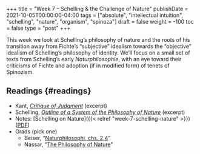 +++
title = "Week 7 – Schelling & the Challenge of Nature"
publishDate = 2021-10-05T00:00:00-04:00
tags = ["absolute", "intellectual intuition", "schelling", "nature", "organism", "spinoza"]
draft = false
weight = -100
toc = false
type = "post"
+++

This week we look at Schelling&rsquo;s philosophy of nature and the roots of his transition
away from Fichte&rsquo;s &ldquo;subjective&rdquo; idealism towards the &ldquo;objective&rdquo; idealism of
Schelling&rsquo;s philosophy of identity. We&rsquo;ll focus on a small set of texts from
Schelling&rsquo;s early _Naturphilosophie_, with an eye toward their criticisms of Fichte and
adoption (if in modified form) of tenets of Spinozism.


## Readings {#readings}

-   Kant, _[Critique of Judgment](/materials/readings/kant-CPJ-excerpt.pdf)_ (excerpt)
-   Schelling, [_Outline of a System of the Philosophy of Nature_](/materials/readings/schelling-nature.pdf) (excerpt)
-   Notes: [Schelling on Nature]({{< relref "week-7-schelling-nature" >}}) ([PDF](/materials/handouts/week-7-schelling-nature.pdf))
-   Grads (pick one)
    -   Beiser, &ldquo;[Naturphilosophi, chs. 2,4](/materials/readings/beiser-naturphilosophie.pdf)&rdquo;
    -   Nassar, &ldquo;[The Philosophy of Nature](/materials/readings/nassar-nature.pdf)&rdquo;
